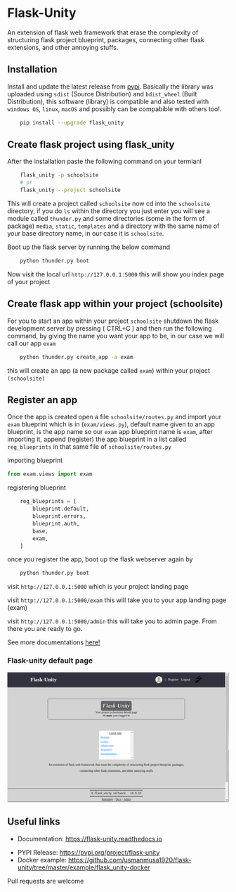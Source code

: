 # Flask-Unity

An extension of flask web framework that erase the complexity of structuring flask project blueprint, packages, connecting other flask extensions, and other annoying stuffs.

## Installation

Install and update the latest release from <a href="https://pypi.org/project/flask-unity">pypi</a>. Basically the library was uploaded using `sdist` (Source Distribution) and `bdist_wheel` (Built Distribution), this software (library) is compatible and also tested with `windows OS`, `linux`, `macOS` and possibly can be compabible with others too!.

```sh
    pip install --upgrade flask_unity
```

## Create flask project using flask_unity

After the installation paste the following command on your termianl

```sh
    flask_unity -p schoolsite
    # or
    flask_unity --project schoolsite
```

This will create a project called `schoolsite` now cd into the `schoolsite` directory, if you do `ls` within the directory you just enter you will see a module called `thunder.py` and some directories (some in the form of package) `media`, `static`, `templates` and a directory with the same name of your base directory name, in our case it is `schoolsite`.

Boot up the flask server by running the below command

```sh
    python thunder.py boot
```

Now visit the local url `http://127.0.0.1:5000` this will show you index page of your project

## Create flask app within your project (schoolsite)

For you to start an app within your project `schoolsite` shutdown the flask development server by pressing ( CTRL+C ) and then run the following command, by giving the name you want your app to be, in our case we will call our app `exam`

```sh
    python thunder.py create_app -a exam
```

this will create an app (a new package called `exam`) within your project `(schoolsite)`

## Register an app

Once the app is created open a file `schoolsite/routes.py` and import your `exam` blueprint which is in (`exam/views.py`), default name given to an app blueprint, is the app name so our `exam` app blueprint name is `exam`, after importing it, append (register) the app blueprint in a list called `reg_blueprints` in that same file of `schoolsite/routes.py`

importing blueprint

```py
from exam.views import exam
```

registering blueprint

```py
    reg_blueprints = [
        blueprint.default,
        blueprint.errors,
        blueprint.auth,
        base,
        exam,
    ]
```

once you register the app, boot up the flask webserver again by

```sh
    python thunder.py boot
```

visit `http://127.0.0.1:5000` which is your project landing page

visit `http://127.0.0.1:5000/exam` this will take you to your app landing page (exam)

visit `http://127.0.0.1:5000/admin` this will take you to admin page. From there you are ready to go.

See more documentations <a href="https://flask-unity.readthedocs.io">here!</a>

### Flask-unity default page

![Flask-unity default page](./media/flask_unity_default_page.png)

<!-- [![Flask-unity default page](https://raw.githubusercontent.com/usmanmusa1920/flask-unity/v0.0.12/media/flask_unity_default_page.png)](https://flask-unity.readthedocs.io) -->

## Useful links

-   Documentation: https://flask-unity.readthedocs.io
<!-- - Repository: https://github.com/usmanmusa1920/flask-unity -->
-   PYPI Release: https://pypi.org/project/flask-unity
-   Docker example: https://github.com/usmanmusa1920/flask-unity/tree/master/example/flask_unity-docker

Pull requests are welcome
